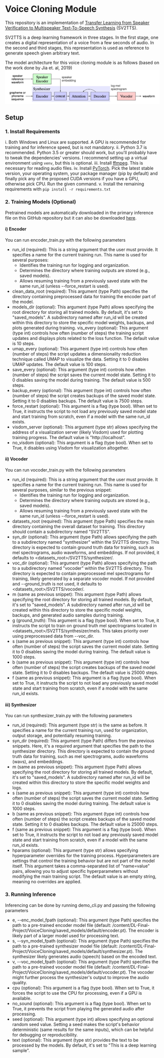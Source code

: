 # Voice Cloning Module
This repository is an implementation of [Transfer Learning from Speaker Verification to
Multispeaker Text-To-Speech Synthesis](https://arxiv.org/pdf/1806.04558.pdf) (SV2TTS).

SV2TTS is a deep learning framework in three stages. In the first stage, one creates a digital representation of a voice from a few seconds of audio. In the second and third stages, this representation is used as reference to generate speech given arbitrary text.

The model architecture for this voice cloning module is as follows (based on the work done by Jia et. al, 2019)
![Model Architecture](Model_architecture.jpeg)


## Setup

### 1. Install Requirements
i. Both Windows and Linux are supported. A GPU is recommended for training and for inference speed, but is not mandatory.
ii. Python 3.7 is recommended. Python 3.5 or greater should work, but you'll probably have to tweak the dependencies' versions. I recommend setting up a virtual environment using `venv`, but this is optional.
iii. Install [ffmpeg](https://ffmpeg.org/download.html#get-packages). This is necessary for reading audio files.
iv. Install [PyTorch](https://pytorch.org/get-started/locally/). Pick the latest stable version, your operating system, your package manager (pip by default) and finally pick any of the proposed CUDA versions if you have a GPU, otherwise pick CPU. Run the given command.
v. Install the remaining requirements with `pip install -r requirements.txt`

### 2. Training Models (Optional)

Pretrained models are automatically downloaded in the primary inference file on this GitHub repository but it can also be downloaded [here](https://drive.google.com/drive/folders/1gepTaAwryRh7FjCKuIF3hCT0WpH7f1_z?usp=sharing).

#### i) Encoder
You can run encoder_train.py with the following parameters
- run_id (required): This is a string argument that the user must provide. It specifies a name for the current training run. This name is used for several purposes:
    - Identifies the training run for logging and organization.
    - Determines the directory where training outputs are stored (e.g., saved models).
    - Allows resuming training from a previously saved state with the same run_id (unless --force_restart is used).
- clean_data_root (required): This argument (type Path) specifies the directory containing preprocessed data for training the encoder part of the model.
- models_dir (optional): This argument (type Path) allows specifying the root directory for storing all trained models. By default, it's set to "saved_models". A subdirectory named after run_id will be created within this directory to store the specific model weights, backups, and plots generated during training.
vis_every (optional): This argument (type int) controls how often (number of steps) the training script updates and displays plots related to the loss function. The default value is 10 steps.
- umap_every (optional): This argument (type int) controls how often (number of steps) the script updates a dimensionality reduction technique called UMAP to visualize the data. Setting it to 0 disables UMAP updates. The default value is 100 steps.
- save_every (optional): This argument (type int) controls how often (number of steps) the script saves the current model state. Setting it to 0 disables saving the model during training. The default value is 500 steps.
- backup_every (optional): This argument (type int) controls how often (number of steps) the script creates backups of the saved model state. Setting it to 0 disables backups. The default value is 7500 steps.
- force_restart (optional): This argument is a flag (type bool). When set to True, it instructs the script to not load any previously saved model state and start training from scratch, even if a model with the same run_id exists.
- visdom_server (optional): This argument (type str) allows specifying the address of a visualization server (likely Visdom) used for plotting training progress. The default value is "http://localhost".
- no_visdom (optional): This argument is a flag (type bool). When set to True, it disables using Visdom for visualization altogether.

#### ii) Vocoder
You can run vocoder_train.py with the following parameters
- run_id (required): This is a string argument that the user must provide. It specifies a name for the current training run. This name is used for several purposes, similar to the previous snippet:
    - Identifies the training run for logging and organization.
    - Determines the directory where training outputs are stored (e.g., saved models).
    - Allows resuming training from a previously saved state with the same run_id (unless --force_restart is used).
- datasets_root (required): This argument (type Path) specifies the main directory containing the overall dataset for training. This directory should contain a subdirectory named "SV2TTS".
- syn_dir (optional): This argument (type Path) allows specifying the path to a subdirectory named "synthesizer" within the SV2TTS directory. This directory is expected to contain ground truth data for training, such as mel spectrograms, audio waveforms, and embeddings. If not provided, it defaults to <datasets_root>/SV2TTS/synthesizer/.
- voc_dir (optional): This argument (type Path) allows specifying the path to a subdirectory named "vocoder" within the SV2TTS directory. This directory is expected to contain preprocessed mel spectrograms for training, likely generated by a separate vocoder model. If not provided and --ground_truth is not used, it defaults to <datasets_root>/SV2TTS/vocoder/.
- m (same as previous snippet): This argument (type Path) allows specifying the root directory for storing all trained models. By default, it's set to "saved_models". A subdirectory named after run_id will be created within this directory to store the specific model weights, backups, and generated audio samples during training.
- g (ground_truth): This argument is a flag (type bool). When set to True, it instructs the script to train on ground truth mel spectrograms located in <datasets_root>/SV2TTS/synthesizer/mels. This takes priority over using preprocessed data from --voc_dir.
- s (same as previous snippet): This argument (type int) controls how often (number of steps) the script saves the current model state. Setting it to 0 disables saving the model during training. The default value is 1000 steps.
- b (same as previous snippet): This argument (type int) controls how often (number of steps) the script creates backups of the saved model state. Setting it to 0 disables backups. The default value is 25000 steps.
- f (same as previous snippet): This argument is a flag (type bool). When set to True, it instructs the script to not load any previously saved model state and start training from scratch, even if a model with the same run_id exists.

#### iii) Synthesizer
You can run synthesizer_train.py with the following parameters
- run_id (required): This argument (type str) is the same as before. It specifies a name for the current training run, used for organization, output storage, and potentially resuming training.
- syn_dir (required): This argument (type Path) differs from the previous snippets. Here, it's a required argument that specifies the path to the synthesizer directory. This directory is expected to contain the ground truth data for training, such as mel spectrograms, audio waveforms (wavs), and embeddings.
- m (same as previous snippet): This argument (type Path) allows specifying the root directory for storing all trained models. By default, it's set to "saved_models". A subdirectory named after run_id will be created within this directory to store the specific model weights and logs.
- s (same as previous snippet): This argument (type int) controls how often (number of steps) the script saves the current model state. Setting it to 0 disables saving the model during training. The default value is 1000 steps.
- b (same as previous snippet): This argument (type int) controls how often (number of steps) the script creates backups of the saved model state. Setting it to 0 disables backups. The default value is 25000 steps.
- f (same as previous snippet): This argument is a flag (type bool). When set to True, it instructs the script to not load any previously saved model state and start training from scratch, even if a model with the same run_id exists.
- hparams (optional): This argument (type str) allows specifying hyperparameter overrides for the training process. Hyperparameters are settings that control the training behavior but are not part of the model itself. This argument takes a comma-separated list of "name=value" pairs, allowing you to adjust specific hyperparameters without modifying the main training script. The default value is an empty string, meaning no overrides are applied.

### 3. Running Inference
Inferencing can be done by running demo_cli.py and passing the following parameters
- e, --enc_model_fpath (optional): This argument (type Path) specifies the path to a pre-trained encoder model file (default: /content/DL-Final-Project/VoiceCloning/saved_models/default/encoder.pt). The encoder is likely part of a larger model used for processing text.
- s, --syn_model_fpath (optional): This argument (type Path) specifies the path to a pre-trained synthesizer model file (default: /content/DL-Final-Project/VoiceCloning/saved_models/default/synthesizer.pt). The synthesizer likely generates audio (speech) based on the encoded text.
- v, --voc_model_fpath (optional): This argument (type Path) specifies the path to a pre-trained vocoder model file (default: /content/DL-Final-Project/VoiceCloning/saved_models/default/vocoder.pt). The vocoder might further process the synthesizer's output to improve the audio quality.
- cpu (optional): This argument is a flag (type bool). When set to True, it forces the script to use the CPU for processing, even if a GPU is available.
- no_sound (optional): This argument is a flag (type bool). When set to True, it prevents the script from playing the generated audio after processing.
- seed (optional): This argument (type int) allows specifying an optional random seed value. Setting a seed makes the script's behavior deterministic (same results for the same inputs), which can be helpful for debugging or reproducibility.
- text (optional): This argument (type str) provides the text to be processed by the models. By default, it's set to "This is a deep learning sample".
